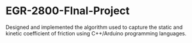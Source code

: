 # EGR-2800-FInal-Project
Designed and implemented the algorithm used to capture the static and kinetic coefficient of friction using C++/Arduino programming languages.
